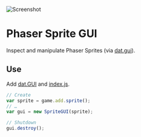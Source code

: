 ![Screenshot](https://samme.github.io/phaser-sprite-gui/screenshot.png)

# Phaser Sprite GUI

Inspect and manipulate Phaser Sprites (via [dat.gui](https://github.com/dataarts/dat.gui)).

## Use

Add [dat.GUI](https://github.com/dataarts/dat.gui) and [index.js](index.js).

```javascript
// Create
var sprite = game.add.sprite();
// …
var gui = new SpriteGUI(sprite);

// Shutdown
gui.destroy();
```
